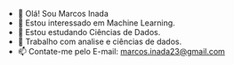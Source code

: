 - 👋 Olá! Sou Marcos Inada
- 👀 Estou interessado em Machine Learning.
- 🌱 Estou estudando Ciências de Dados. 
- 💞️ Trabalho com analise e ciências de dados. 
- 📫 Contate-me pelo E-mail: marcos.inada23@gmail.com 

<!---
MarcosInada/MarcosInada is a ✨ special ✨ repository because its `README.md` (this file) appears on your GitHub profile.
You can click the Preview link to take a look at your changes.
--->
